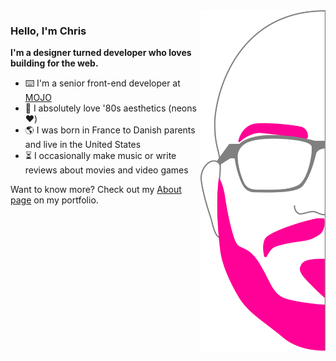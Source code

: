 <img align="right" src="https://github.com/chriskirknielsen/chriskirknielsen/raw/main/assets/profile.svg" width="199.8" height="545.1" alt="Half of Chris's head outlined, with nose, glasses, eyebrows and beard drawn" />

### Hello, I'm Chris

**I'm a designer turned developer who loves building for the web.**

- ⌨️ I'm a senior front-end developer at [MOJO](https://mojopsg.com)
- 🌃 I absolutely love '80s aesthetics (neons ❤️)
- 🌎 I was born in France to Danish parents and live in the United States
- ⏳ I occasionally make music or write reviews about movies and video games

Want to know more? Check out my [About page](https://chriskirknielsen.com/about/) on my portfolio.
